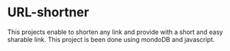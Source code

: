# URL-shortner
This projects enable to shorten any link and provide with a short and easy sharable link. This project is been done using mondoDB and javascript.
